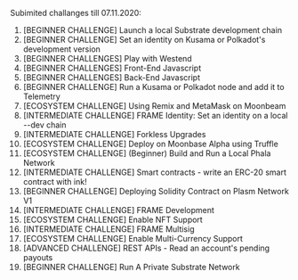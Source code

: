 Subimited challanges till 07.11.2020:
1. [BEGINNER CHALLENGE] Launch a local Substrate development chain
2. [BEGINNER CHALLENGE] Set an identity on Kusama or Polkadot's development version
3. [BEGINNER CHALLENGES] Play with Westend
4. [BEGINNER CHALLENGES] Front-End Javascript
5. [BEGINNER CHALLENGES] Back-End Javascript
6. [BEGINNER CHALLENGE] Run a Kusama or Polkadot node and add it to Telemetry
7. [ECOSYSTEM CHALLENGE] Using Remix and MetaMask on Moonbeam
8. [INTERMEDIATE CHALLENGE] FRAME Identity: Set an identity on a local --dev chain
9. [INTERMEDIATE CHALLENGE] Forkless Upgrades
10. [ECOSYSTEM CHALLENGE] Deploy on Moonbase Alpha using Truffle
11. [ECOSYSTEM CHALLENGE] (Beginner) Build and Run a Local Phala Network
12. [INTERMEDIATE CHALLENGE] Smart contracts - write an ERC-20 smart contract with ink!
13. [BEGINNER CHALLENGE] Deploying Solidity Contract on Plasm Network V1 
14. [INTERMEDIATE CHALLENGE] FRAME Development
15. [ECOSYSTEM CHALLENGE] Enable NFT Support
16. [INTERMEDIATE CHALLENGE] FRAME Multisig
17. [ECOSYSTEM CHALLENGE] Enable Multi-Currency Support
18. [ADVANCED CHALLENGE] REST APIs - Read an account's pending payouts
19. [BEGINNER CHALLENGE] Run A Private Substrate Network
